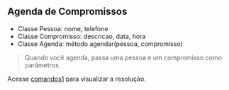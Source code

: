## Agenda de Compromissos

- Classe Pessoa: nome, telefone
- Classe Compromisso: descricao, data, hora
- Classe Agenda: método agendar(pessoa, compromisso)

> Quando você agenda, passa uma pessoa e um compromisso como parâmetros.

Acesse [comandos1](comandos1.py) para visualizar a resolução.
